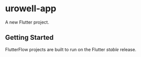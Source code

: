 # urowell-app

A new Flutter project.

## Getting Started

FlutterFlow projects are built to run on the Flutter _stable_ release.

